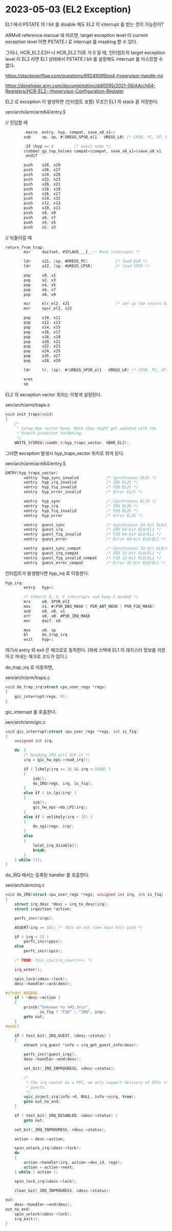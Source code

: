 # 2023-05-03 (EL2 Exception)

EL1 에서 PSTATE 의 I bit 를 disable 해도 EL2 의 interrupt 를 받는 것이 가능한지?

ARMv8 reference manual 에 따르면, target exception level 이 current exception level 이면 PSTATE.I 로 interrupt 를 masking 할 수 있다.

그러나, HCR_EL2.E2H 나 HCR_EL2.TGE 가 0 일 때, 인터럽트의 target exception level 이 EL2 라면 EL1 상태에서 PSTATE.I bit 를 설정해도 interrupt 를 마스킹할 수 없다.

https://stackoverflow.com/questions/69249099/pi4-hypervisor-handle-irq

https://developer.arm.com/documentation/ddi0595/2021-06/AArch64-Registers/HCR-EL2--Hypervisor-Configuration-Register



EL2 로 exception 이 발생하면 (인터럽트 포함) 무조건 EL1 의 stack 을 저장한다.

xen/arch/arm/arm64/entry.S

// 진입할 때

```c
        .macro  entry, hyp, compat, save_x0_x1=1
        sub     sp, sp, #(UREGS_SPSR_el1 - UREGS_LR) /* CPSR, PC, SP, LR */

        .if \hyp == 0         /* Guest mode */
        clobber_gp_top_halves compat=\compat, save_x0_x1=\save_x0_x1
        .endif

        push    x28, x29
        push    x26, x27
        push    x24, x25
        push    x22, x23
        push    x20, x21
        push    x18, x19
        push    x16, x17
        push    x14, x15
        push    x12, x13
        push    x10, x11
        push    x8, x9
        push    x6, x7
        push    x4, x5
        push    x2, x3

```

// 되돌아갈 때

```c
return_from_trap:
        msr     daifset, #IFLAGS___I_ /* Mask interrupts */

        ldr     x21, [sp, #UREGS_PC]            /* load ELR */
        ldr     x22, [sp, #UREGS_CPSR]          /* load SPSR */

        pop     x0, x1
        pop     x2, x3
        pop     x4, x5
        pop     x6, x7
        pop     x8, x9

        msr     elr_el2, x21                    /* set up the return data */
        msr     spsr_el2, x22

        pop     x10, x11
        pop     x12, x13
        pop     x14, x15
        pop     x16, x17
        pop     x18, x19
        pop     x20, x21
        pop     x22, x23
        pop     x24, x25
        pop     x26, x27
        pop     x28, x29

        ldr     lr, [sp], #(UREGS_SPSR_el1 - UREGS_LR) /* CPSR, PC, SP, LR */

        eret
        sb
```

EL2 의 exception vector 위치는 이렇게 설정된다.

xen/arch/arm/traps.c

```c
void init_traps(void)
{
    /*
     * Setup Hyp vector base. Note they might get updated with the
     * branch predictor hardening.
     */
    WRITE_SYSREG((vaddr_t)hyp_traps_vector, VBAR_EL2);
```

그러면 exception 발생시 hyp_traps_vector 위치로 뛰게 된다.

xen/arch/arm/arm64/entry.S

```c
ENTRY(hyp_traps_vector)
        ventry  hyp_sync_invalid            /* Synchronous EL2t */
        ventry  hyp_irq_invalid             /* IRQ EL2t */
        ventry  hyp_fiq_invalid             /* FIQ EL2t */
        ventry  hyp_error_invalid           /* Error EL2t */

        ventry  hyp_sync                    /* Synchronous EL2h */
        ventry  hyp_irq                     /* IRQ EL2h */
        ventry  hyp_fiq_invalid             /* FIQ EL2h */
        ventry  hyp_error                   /* Error EL2h */

        ventry  guest_sync                  /* Synchronous 64-bit EL0/EL1 */
        ventry  guest_irq                   /* IRQ 64-bit EL0/EL1 */
        ventry  guest_fiq_invalid           /* FIQ 64-bit EL0/EL1 */
        ventry  guest_error                 /* Error 64-bit EL0/EL1 */

        ventry  guest_sync_compat           /* Synchronous 32-bit EL0/EL1 */
        ventry  guest_irq_compat            /* IRQ 32-bit EL0/EL1 */
        ventry  guest_fiq_invalid_compat    /* FIQ 32-bit EL0/EL1 */
        ventry  guest_error_compat          /* Error 32-bit EL0/EL1 */
```

인터럽트가 발생했다면 hyp_irq 로 이동한다.

```c
hyp_irq:
        entry   hyp=1

        /* Inherit D, A, F interrupts and keep I masked */
        mrs     x0, SPSR_el2
        mov     x1, #(PSR_DBG_MASK | PSR_ABT_MASK | PSR_FIQ_MASK)
        and     x0, x0, x1
        orr     x0, x0, #PSR_IRQ_MASK
        msr     daif, x0

        mov     x0, sp
        bl      do_trap_irq
        exit    hyp=1
```

여기서 entry 와 exit 은 매크로로 동작한다. (위에 스택에 EL1 의 레지스터 정보를 저장하고 꺼내는 매크로 코드가 있다.)

do_trap_irq 로 이동하면,

xen/arch/arm/traps.c

```c
void do_trap_irq(struct cpu_user_regs *regs)
{
    gic_interrupt(regs, 0);
}
```

gic_interrupt 를 호출한다.

xen/arch/arm/gic.c

```c
void gic_interrupt(struct cpu_user_regs *regs, int is_fiq)
{
    unsigned int irq;

    do  {
        /* Reading IRQ will ACK it */
        irq = gic_hw_ops->read_irq();

        if ( likely(irq >= 16 && irq < 1020) )
        {
            isb();
            do_IRQ(regs, irq, is_fiq);
        }
        else if ( is_lpi(irq) )
        {
            isb();
            gic_hw_ops->do_LPI(irq);
        }
        else if ( unlikely(irq < 16) )
        {
            do_sgi(regs, irq);
        }
        else
        {
            local_irq_disable();
            break;
        }
    } while (1);
}
```

do_IRQ 에서는 등록된 handler 를 호출한다.

xen/arch/arm/irq.c

```c
void do_IRQ(struct cpu_user_regs *regs, unsigned int irq, int is_fiq)
{
    struct irq_desc *desc = irq_to_desc(irq);
    struct irqaction *action;

    perfc_incr(irqs);

    ASSERT(irq >= 16); /* SGIs do not come down this path */

    if ( irq < 32 )
        perfc_incr(ppis);
    else
        perfc_incr(spis);

    /* TODO: this_cpu(irq_count)++; */

    irq_enter();

    spin_lock(&desc->lock);
    desc->handler->ack(desc);

#ifndef NDEBUG
    if ( !desc->action )
    {
        printk("Unknown %s %#3.3x\n",
               is_fiq ? "FIQ" : "IRQ", irq);
        goto out;
    }
#endif

    if ( test_bit(_IRQ_GUEST, &desc->status) )
    {
        struct irq_guest *info = irq_get_guest_info(desc);

        perfc_incr(guest_irqs);
        desc->handler->end(desc);

        set_bit(_IRQ_INPROGRESS, &desc->status);

        /*
         * The irq cannot be a PPI, we only support delivery of SPIs to
         * guests.
         */
        vgic_inject_irq(info->d, NULL, info->virq, true);
        goto out_no_end;
    }

    if ( test_bit(_IRQ_DISABLED, &desc->status) )
        goto out;

    set_bit(_IRQ_INPROGRESS, &desc->status);

    action = desc->action;

    spin_unlock_irq(&desc->lock);
    do
    {
        action->handler(irq, action->dev_id, regs);
        action = action->next;
    } while ( action );

    spin_lock_irq(&desc->lock);

    clear_bit(_IRQ_INPROGRESS, &desc->status);

out:
    desc->handler->end(desc);
out_no_end:
    spin_unlock(&desc->lock);
    irq_exit();
}
```

